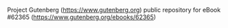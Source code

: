 Project Gutenberg (https://www.gutenberg.org) public repository for
eBook #62365 (https://www.gutenberg.org/ebooks/62365)
